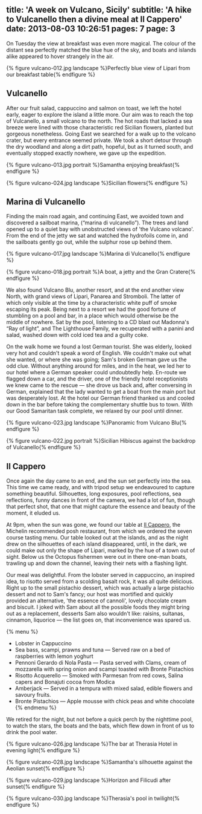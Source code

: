 title: 'A week on Vulcano, Sicily'
subtitle: 'A hike to Vulcanello then a divine meal at Il Cappero'
date: 2013-08-03 10:26:51
pages: 7
page: 3
---

On Tuesday the view at breakfast was even more magical. The colour of the distant sea perfectly matched the blue hue of the sky, and boats and islands alike appeared to hover strangely in the air.

{% figure vulcano-012.jpg landscape %}Perfectly blue view of Lipari from our breakfast table{% endfigure %}

## Vulcanello

After our fruit salad, cappuccino and salmon on toast, we left the hotel early, eager to explore the island a little more. Our aim was to reach the top of Vulcanello, a small volcano to the north. The hot roads that lacked a sea breeze were lined with those characteristic red Sicilian flowers, planted but gorgeous nonetheless. Going East we searched for a walk up to the volcano crater, but every entrance seemed private. We took a short detour through the dry woodland and along a dirt path, hopeful, but as it turned south, and eventually stopped exactly nowhere, we gave up the expedition.

{% figure vulcano-013.jpg portrait %}Samantha enjoying breakfast{% endfigure %}

{% figure vulcano-024.jpg landscape %}Sicilian flowers{% endfigure %}

## Marina di Vulcanello

Finding the main road again, and continuing East, we avoided town and discovered a sailboat marina, (“marina di vulcanello”). The trees and land opened up to a quiet bay with unobstructed views of 'the Vulcano volcano'. From the end of the jetty we sat and watched the hydrofoils come in, and the sailboats gently go out, while the sulphur rose up behind them.

{% figure vulcano-017.jpg landscape %}Marina di Vulcanello{% endfigure %}

{% figure vulcano-018.jpg portrait %}A boat, a jetty and the Gran Cratere{% endfigure %}

We also found Vulcano Blu, another resort, and at the end another view North, with grand views of Lipari, Panarea and Stromboli. The latter of which only visible at the time by a characteristic white puff of smoke escaping its peak. Being next to a resort we had the good fortune of stumbling on a pool and bar, in a place which would otherwise be the middle of nowhere. Sat by the pool, listening to a CD blast out Madonna's “Ray of light”, and The Lighthouse Family, we recuperated with a panini and salad, washed down with cold iced tea and a guilty coke.

On the walk home we found a lost German tourist. She was elderly, looked very hot and couldn't speak a word of English. We couldn't make out what she wanted, or where she was going; Sam's broken German gave us the odd clue. Without anything around for miles, and in the heat, we led her to our hotel where a German speaker could undoubtedly help. En-route we flagged down a car, and the driver, one of the friendly hotel receptionists we knew came to the rescue — she drove us back and, after conversing in German, explained that the lady wanted to get a boat from the main port but was desperately lost. At the hotel our German friend thanked us and cooled down in the bar before taking the complementary shuttle bus to town. With our Good Samaritan task complete, we relaxed by our pool until dinner.

{% figure vulcano-023.jpg landscape %}Panoramic from Vulcano Blu{% endfigure %}

{% figure vulcano-022.jpg portrait %}Sicilian Hibiscus against the backdrop of Vulcanello{% endfigure %}

## Il Cappero

Once again the day came to an end, and the sun set perfectly into the sea. This time we came ready, and with tripod setup we endeavoured to capture something beautiful. Silhouettes, long exposures, pool reflections, sea reflections, funny dances in front of the camera, we had a lot of fun, though that perfect shot, that one that might capture the essence and beauty of the moment, it eluded us.

At 9pm, when the sun was gone, we found our table at [Il Cappero](http://www.tripadvisor.co.uk/Restaurant_Review-g642173-d4053033-Reviews-Il_Cappero_at_Therasia_Resort-Isola_Vulcano_Aeolian_Islands_Islands_of_Sicily_Sic.html), the Michelin recommended posh restaurant, from which we ordered the seven course tasting menu. Our table looked out at the islands, and as the night drew on the silhouettes of each island disappeared, until, in the dark, we could make out only the shape of Lipari, marked by the hue of a town out of sight. Below us the Octopus fishermen were out in there one-man boats, trawling up and down the channel, leaving their nets with a flashing light.

Our meal was delightful. From the lobster served in cappuccino, an inspired idea, to risotto served from a scolding basalt rock, it was all quite delicious. Right up to the small pistachio dessert, which was actually a large pistachio dessert and not to Sam's fancy; our host was mortified and quickly provided an alternative, 'the essence of cannoli', lovely chocolate cream and biscuit. I joked with Sam about all the possible foods they might bring out as a replacement, desserts Sam also wouldn't like: raisins, sultanas, cinnamon, liquorice — the list goes on, that inconvenience was spared us.

{% menu %}
*   Lobster in Cappuccino
*   Sea bass, scampi, prawns and tuna — Served raw on a bed of raspberries with lemon yoghurt
*   Pennoni Gerardo di Nola Pasta — Pasta served with Clams, cream of mozzarella with spring onion and scampi toasted with Bronte Pistachios
*   Risotto Acquerello — Smoked with Parmesan from red cows, Salina capers and Bonajuti cocoa from Modica
*   Amberjack — Served in a tempura with mixed salad, edible flowers and savoury fruits.
*   Bronte Pistachios — Apple mousse with chick peas and white chocolate
{% endmenu %}

We retired for the night, but not before a quick perch by the nighttime pool, to watch the stars, the boats and the bats, which flew down in front of us to drink the pool water.

{% figure vulcano-026.jpg landscape %}The bar at Therasia Hotel in evening light{% endfigure %}

{% figure vulcano-028.jpg landscape %}Samantha's silhouette against the Aeolian sunset{% endfigure %}

{% figure vulcano-029.jpg landscape %}Horizon and Filicudi after sunset{% endfigure %}

{% figure vulcano-030.jpg landscape %}Therasia's pool in twilight{% endfigure %}

